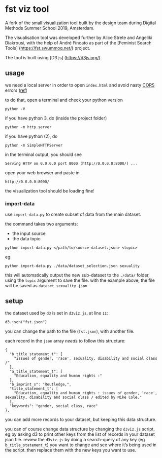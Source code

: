 fst viz tool
============

A fork of the small visualization tool built by the design team during Digital Methods Summer School 2019, Amsterdam.

The visualisation tool was developed further by Alice Strete and Angeliki Diakrousi, with the help of André Fincato as part of the [Feminist Search Tools] (https://fst.swummoq.net/) project.

The tool is built using [D3 js] (https://d3js.org/).

## usage

we need a local server in order to open `index.html` and avoid nasty [CORS](https://developer.mozilla.org/en-US/docs/Web/HTTP/CORS/Errors) errors ([ref](https://stackoverflow.com/a/27986564))

to do that, open a terminal and check your python version

```
python -V
```

if you have python 3, do (inside the project folder)

```
python -m http.server
```

if you have python (2), do

```
python -m SimpleHTTPServer
```

in the terminal output, you should see

```
Serving HTTP on 0.0.0.0 port 8000 (http://0.0.0.0:8000/) ...
```

open your web browser and paste in

```
http://0.0.0.0:8000/
```

the visualization tool should be loading fine!

### import-data

use `import-data.py` to create subset of data from the main dataset.

the command takes two arguments:

- the input source
- the data topic

```
python import-data.py </path/to/source-dataset.json> <topic>
```

eg

```
python import-data.py ./data/dataset_selection.json sexuality
```

this will automatically output the new sub-dataset to the `./data/` folder, using the `topic` argument to save the file. with the example above, the file will be saved as `dataset_sexuality.json`.

## setup

the dataset used by `d3` is set in `d3viz.js`, at line `11`:

```
d3.json("fst.json")
```

you can change the path to the file (`fst.json`), with another file.

each record in the `json` array *needs* to follow this structure:

```
{
  "b_title_statement_t": [
    "issues of gender, 'race', sexuality, disability and social class /"
  ],
  "a_title_statement_t": [
    "Education, equality and human rights :"
  ],
  "b_imprint_s": "Routledge,",
  "title_statement_t": [
    "Education, equality and human rights : issues of gender, 'race', sexuality, disability and social class / edited by Mike Cole."
  ],
  "keywords": "gender, social class, race"
},
```

you can add more records to your dataset, but keeping this data structure.

you can of course change data structure by changing the `d3viz.js` script, eg by asking d3 to print other keys from the list of records in your dataset json file. review the `d3viz.js` by doing a search-query of any key (eg `b_title_statement_t`) you want to change and see where it’s being used in the script. then replace them with the new keys you want to use.
